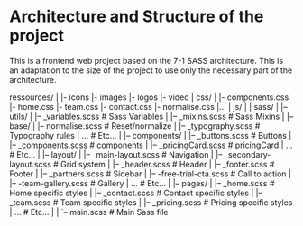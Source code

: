 # Architecture and Structure of the project

This is a frontend web project based on the 7-1 SASS architecture. This is an adaptation to the size of the project to use only the necessary part of the architecture.

ressources/
|
|- icons
|- images
|- logos
|- video
|
css/
|
|- components.css
|- home.css
|- team.css
|- contact.css
|- normalise.css
|...
|
js/
|
|
sass/
|
|– utils/
|   |– _variables.scss              # Sass Variables
|   |– _mixins.scss                 # Sass Mixins
|
|– base/
|   |– normalise.scss               # Reset/normalize
|   |– _typography.scss             # Typography rules
|   ...                             # Etc…
|
|– components/
|   |– _buttons.scss                # Buttons
|   |– _components.scss             # components
|   |– _pricingCard.scss            # pricingCard
|   ...                             # Etc…
|
|– layout/
|   |– _main-layout.scss  # Navigation
|   |– _secondary-layout.scss        # Grid system
|   |– _header.scss                  # Header
|   |– _footer.scss                  # Footer
|   |– _partners.scss                # Sidebar
|   |– -free-trial-cta.scss          # Call to action
|   |– -team-gallery.scss            # Gallery
|   ...                  # Etc…
|
|– pages/
|   |– _home.scss                     # Home specific styles
|   |– _contact.scss                  # Contact specific styles
|   |– _team.scss                     # Team specific styles
|   |– _pricing.scss                  # Pricing specific styles
|   ...                               # Etc…
|
|
`– main.scss             # Main Sass file